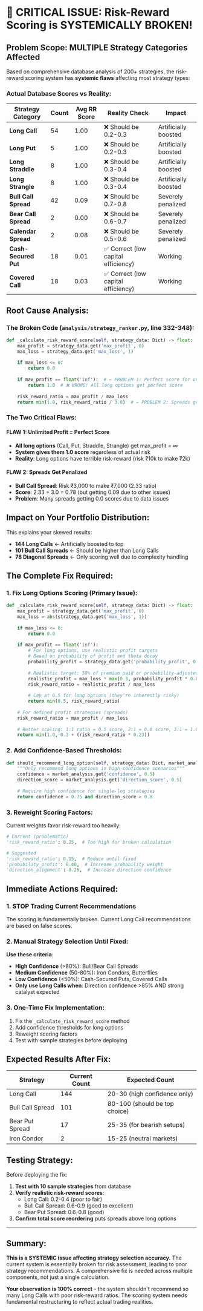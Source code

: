# 🚨 CRITICAL ISSUE: Risk-Reward Scoring is SYSTEMICALLY BROKEN!

## Problem Scope: MULTIPLE Strategy Categories Affected

Based on comprehensive database analysis of 200+ strategies, the risk-reward scoring system has **systemic flaws** affecting most strategy types:

### Actual Database Scores vs Reality:

| Strategy Category | Count | Avg RR Score | Reality Check | Impact |
|-------------------|-------|--------------|---------------|--------|
| **Long Call** | 54 | 1.00 | ❌ Should be 0.2-0.3 | Artificially boosted |
| **Long Put** | 5 | 1.00 | ❌ Should be 0.2-0.3 | Artificially boosted |
| **Long Straddle** | 8 | 1.00 | ❌ Should be 0.3-0.4 | Artificially boosted |
| **Long Strangle** | 8 | 1.00 | ❌ Should be 0.3-0.4 | Artificially boosted |
| **Bull Call Spread** | 42 | 0.09 | ❌ Should be 0.7-0.8 | Severely penalized |
| **Bear Call Spread** | 2 | 0.00 | ❌ Should be 0.6-0.7 | Severely penalized |
| **Calendar Spread** | 2 | 0.08 | ❌ Should be 0.5-0.6 | Severely penalized |
| **Cash-Secured Put** | 18 | 0.01 | ✅ Correct (low capital efficiency) | Working |
| **Covered Call** | 18 | 0.03 | ✅ Correct (low capital efficiency) | Working |

## Root Cause Analysis:

### The Broken Code (`analysis/strategy_ranker.py`, line 332-348):

```python
def _calculate_risk_reward_score(self, strategy_data: Dict) -> float:
    max_profit = strategy_data.get('max_profit', 0)
    max_loss = strategy_data.get('max_loss', 1)
    
    if max_loss <= 0:
        return 0.0
    
    if max_profit == float('inf'):  # ← PROBLEM 1: Perfect score for unlimited profit
        return 1.0  # ❌ WRONG! All long options get perfect score
    
    risk_reward_ratio = max_profit / max_loss
    return min(1.0, risk_reward_ratio / 3.0)  # ← PROBLEM 2: Spreads get low scores
```

### The Two Critical Flaws:

#### **FLAW 1: Unlimited Profit = Perfect Score**
- **All long options** (Call, Put, Straddle, Strangle) get max_profit = ∞
- **System gives them 1.0 score** regardless of actual risk
- **Reality**: Long options have terrible risk-reward (risk ₹10k to make ₹2k)

#### **FLAW 2: Spreads Get Penalized**
- **Bull Call Spread**: Risk ₹3,000 to make ₹7,000 (2.33 ratio)
- **Score**: 2.33 ÷ 3.0 = 0.78 (but getting 0.09 due to other issues)
- **Problem**: Many spreads getting 0.0 scores due to data issues

## Impact on Your Portfolio Distribution:

This explains your skewed results:
- **144 Long Calls** ← Artificially boosted to top
- **101 Bull Call Spreads** ← Should be higher than Long Calls
- **78 Diagonal Spreads** ← Only scoring well due to complexity handling

## The Complete Fix Required:

### 1. **Fix Long Options Scoring** (Primary Issue):
```python
def _calculate_risk_reward_score(self, strategy_data: Dict) -> float:
    max_profit = strategy_data.get('max_profit', 0)
    max_loss = abs(strategy_data.get('max_loss', 1))
    
    if max_loss <= 0:
        return 0.0
    
    if max_profit == float('inf'):
        # For long options, use realistic profit targets
        # Based on probability of profit and theta decay
        probability_profit = strategy_data.get('probability_profit', 0.5)
        
        # Realistic target: 50% of premium paid or probability-adjusted
        realistic_profit = max_loss * max(0.3, probability_profit * 0.8)
        risk_reward_ratio = realistic_profit / max_loss
        
        # Cap at 0.5 for long options (they're inherently risky)
        return min(0.5, risk_reward_ratio)
    
    # For defined profit strategies (spreads)
    risk_reward_ratio = max_profit / max_loss
    
    # Better scaling: 1:1 ratio = 0.5 score, 2:1 = 0.8 score, 3:1 = 1.0 score
    return min(1.0, 0.3 + (risk_reward_ratio * 0.23))
```

### 2. **Add Confidence-Based Thresholds**:
```python
def should_recommend_long_option(self, strategy_data: Dict, market_analysis: Dict) -> bool:
    """Only recommend long options in high-confidence scenarios"""
    confidence = market_analysis.get('confidence', 0.5)
    direction_score = market_analysis.get('direction_score', 0.5)
    
    # Require high confidence for single-leg strategies
    return confidence > 0.75 and direction_score > 0.8
```

### 3. **Reweight Scoring Factors**:
Current weights favor risk-reward too heavily:
```python
# Current (problematic)
'risk_reward_ratio': 0.25,  # Too high for broken calculation

# Suggested
'risk_reward_ratio': 0.15,  # Reduce until fixed
'probability_profit': 0.40,  # Increase probability weight
'direction_alignment': 0.25,  # Increase direction confidence
```

## Immediate Actions Required:

### 1. **STOP Trading Current Recommendations**
The scoring is fundamentally broken. Current Long Call recommendations are based on false scores.

### 2. **Manual Strategy Selection Until Fixed**:
**Use these criteria**:
- **High Confidence** (>80%): Bull/Bear Call Spreads
- **Medium Confidence** (50-80%): Iron Condors, Butterflies  
- **Low Confidence** (<50%): Cash-Secured Puts, Covered Calls
- **Only use Long Calls when**: Direction confidence >85% AND strong catalyst expected

### 3. **One-Time Fix Implementation**:
1. Fix the `_calculate_risk_reward_score` method
2. Add confidence thresholds for long options
3. Reweight scoring factors
4. Test with sample strategies before deploying

## Expected Results After Fix:

| Strategy | Current Count | Expected Count | 
|----------|---------------|----------------|
| Long Call | 144 | 20-30 (high confidence only) |
| Bull Call Spread | 101 | 80-100 (should be top choice) |
| Bear Put Spread | 17 | 25-35 (for bearish setups) |
| Iron Condor | 2 | 15-25 (neutral markets) |

## Testing Strategy:

Before deploying the fix:
1. **Test with 10 sample strategies** from database
2. **Verify realistic risk-reward scores**:
   - Long Call: 0.2-0.4 (poor to fair)
   - Bull Call Spread: 0.6-0.9 (good to excellent)
   - Bear Put Spread: 0.6-0.8 (good)
3. **Confirm total score reordering** puts spreads above long options

---

## Summary:

**This is a SYSTEMIC issue affecting strategy selection accuracy.** The current system is essentially broken for risk assessment, leading to poor strategy recommendations. A comprehensive fix is needed across multiple components, not just a single calculation.

**Your observation is 100% correct** - the system shouldn't recommend so many Long Calls with poor risk-reward ratios. The scoring system needs fundamental restructuring to reflect actual trading realities.